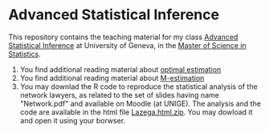 # Advanced Statistical Inference

This repository contains the teaching material for my class [Advanced Statistical Inference](https://wwwi.unige.ch/cursus/programme-des-cours/web/teachings/details/2020-S403109?year=2020) at University of Geneva, in the [Master of Science in Statistics](https://www.unige.ch/gsem/en/programs/masters/statistics/). 



1. You find additional reading material about [optimal estimation](https://github.com/dvdlvc/Advanced-Statistical-Inference/blob/main/OptimalEstim_Additional_Material.zip) 
2. You find additional reading material about [M-estimation](https://github.com/dvdlvc/Advanced-Statistical-Inference/blob/main/M_estim_AdditionalExample.zip)  
3. You may downlad the R code to reproduce the statistical analysis of the network lawyers, as related to the set of slides having name "Network.pdf" and available on Moodle (at UNIGE). The analysis and the code are available in the html file [Lazega.html.zip](https://github.com/dvdlvc/Advanced-Statistical-Inference/blob/main/Lazega.html.zip). You may dowload it and open it using your borwser. 
